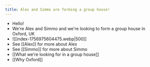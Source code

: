 ```yaml
---
title: Alex and Simmo are forming a group house!
---
```

- Hello! 
- We're Alex and Simmo and we're looking to form a group house in Oxford, UK
- ![[index-1756975604475.webp|500]]
- See [[Alex]] for more about Alex
- See [[Simmo]] for more about Simmo
- [[What we're looking for in a group house]]
- [[Why Oxford]]